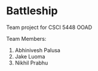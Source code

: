 # Battleship
Team project for CSCI 5448 OOAD

Team Members:

1. Abhinivesh Palusa
2. Jake Luoma
3. Nikhil Prabhu
